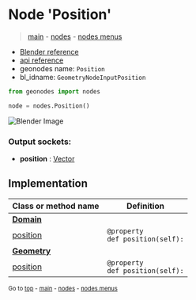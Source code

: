 # Node 'Position'

> [main](../structure.md) - [nodes](nodes.md) - [nodes menus](nodes_menus.md)

- [Blender reference](https://docs.blender.org/manual/en/latest/modeling/geometry_nodes/input/position.html)
- [api reference](https://docs.blender.org/api/current/bpy.types.GeometryNodeInputPosition.html)
- geonodes name: `Position`
- bl_idname: `GeometryNodeInputPosition`

```python
from geonodes import nodes

node = nodes.Position()
```

![Blender Image](https://docs.blender.org/manual/en/latest/_images/node-types_GeometryNodeInputPosition.webp)

### Output sockets:

- **position** : [Vector](Vector.md)

## Implementation

| Class or method name | Definition |
|----------------------|------------|
| **[Domain](Domain.md)** |
| [position](Domain.md#position-property) | `@property`<br> `def position(self):` |
| **[Geometry](Geometry.md)** |
| [position](Geometry.md#position-property) | `@property`<br> `def position(self):` |

<sub>Go to [top](#node-Position) - [main](../structure.md) - [nodes](nodes.md) - [nodes menus](nodes_menus.md)</sub>

